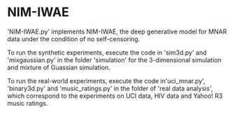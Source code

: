 # NIM-IWAE
'NIM-IWAE.py' implements NIM-IWAE, the deep generative model for MNAR data under the condition of no self-censoring.   

To run the synthetic experiments, execute the code in 'sim3d.py' and 'mixgaussian.py' in the folder 'simulation' for the 3-dimensional simulation and mixture of Guassian simulation.

To run the real-world experiments, execute the code in'uci_mnar.py', 'binary3d.py' and 'music_ratings.py' in the folder of 'real data analysis', which correspond to the experiments on UCI data, HIV data and Yahoo! R3 music ratings.
